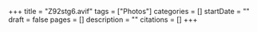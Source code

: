 +++
title = "Z92stg6.avif"
tags = ["Photos"]
categories = []
startDate = ""
draft = false
pages = []
description = ""
citations = []
+++
